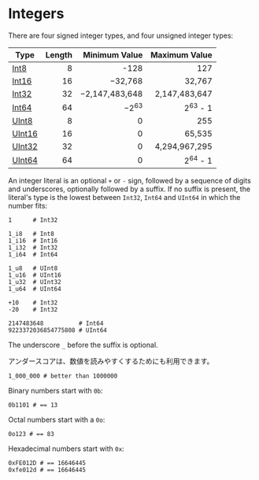 # Integers

There are four signed integer types, and four unsigned integer types:

| Type | Length | Minimum Value | Maximum Value |
 ---------- | -----------: | -----------: |-----------:
| [Int8](http://crystal-lang.org/api/Int8.html) | 8 | -128 | 127 |
| [Int16](http://crystal-lang.org/api/Int16.html) | 16 | −32,768 | 32,767 |
| [Int32](http://crystal-lang.org/api/Int32.html) | 32 | −2,147,483,648 | 2,147,483,647 |
| [Int64](http://crystal-lang.org/api/Int64.html) | 64 | −2<sup>63</sup> | 2<sup>63</sup> - 1 |
| [UInt8](http://crystal-lang.org/api/UInt8.html) | 8 | 0 | 255 |
| [UInt16](http://crystal-lang.org/api/UInt16.html) | 16 | 0 | 65,535 |
| [UInt32](http://crystal-lang.org/api/UInt32.html) | 32 | 0 | 4,294,967,295 |
| [UInt64](http://crystal-lang.org/api/UInt64.html) | 64 | 0 | 2<sup>64</sup> - 1 |

An integer literal is an optional `+` or `-` sign, followed by
a sequence of digits and underscores, optionally followed by a suffix.
If no suffix is present, the literal's type is the lowest between `Int32`, `Int64` and `UInt64`
in which the number fits:

```crystal
1      # Int32

1_i8   # Int8
1_i16  # Int16
1_i32  # Int32
1_i64  # Int64

1_u8   # UInt8
1_u16  # UInt16
1_u32  # UInt32
1_u64  # UInt64

+10    # Int32
-20    # Int32

2147483648          # Int64
9223372036854775808 # UInt64
```

The underscore `_` before the suffix is optional.

アンダースコアは、数値を読みやすくするためにも利用できます。

```crystal
1_000_000 # better than 1000000
```

Binary numbers start with `0b`:

```crystal
0b1101 # == 13
```

Octal numbers start with a `0o`:

```crystal
0o123 # == 83
```

Hexadecimal numbers start with `0x`:

```crystal
0xFE012D # == 16646445
0xfe012d # == 16646445
```
